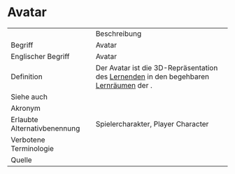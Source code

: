 # Avatar

<link-summary rel="summary"/>
<card-summary rel="summary"/>
<web-summary rel="summary"/>


<table>
    <tr>
        <td></td>
        <td>Beschreibung</td>
    </tr>
    <tr>
        <td>Begriff</td>
        <td>Avatar</td>
    </tr>
    <tr>
        <td>Englischer Begriff</td>
        <td>Avatar</td>
    </tr>
    <tr>
        <td>Definition</td>
        <td id="summary" >Der Avatar ist die 3D-Repräsentation des <a href="Lernende-GE.md">Lernenden</a> in den begehbaren <a href="Lernraum-GE.md">Lernräumen</a> der <a href="Engine-GE.md"></a>.</td>
    </tr>  
    <tr>
        <td>Siehe auch</td>
        <td><a href="Lernende-GE.md"></a></td>
    </tr>
    <tr>
        <td>Akronym</td>
        <td></td>
    </tr>
   <tr>
        <td>Erlaubte Alternativbenennung</td>
        <td>Spielercharakter, Player Character</td>
    </tr>
   <tr>
        <td>Verbotene Terminologie</td>
        <td></td>
    </tr>
   <tr>
        <td>Quelle</td>
        <td></td>
    </tr>
</table>